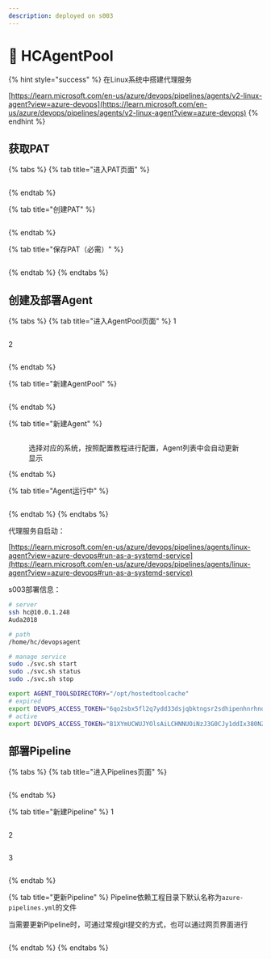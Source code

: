 ```yaml
---
description: deployed on s003
---
```


# 🤖 HCAgentPool

{% hint style="success" %}
在Linux系统中搭建代理服务

[https://learn.microsoft.com/en-us/azure/devops/pipelines/agents/v2-linux-agent?view=azure-devops](https://learn.microsoft.com/en-us/azure/devops/pipelines/agents/v2-linux-agent?view=azure-devops)
{% endhint %}

## 获取PAT

{% tabs %}
{% tab title="进入PAT页面" %}
<figure><img src="../../.gitbook/assets/image (18).png" alt=""><figcaption></figcaption></figure>
{% endtab %}

{% tab title="创建PAT" %}
<figure><img src="../../.gitbook/assets/image (19).png" alt=""><figcaption></figcaption></figure>
{% endtab %}

{% tab title="保存PAT（必需）" %}
<figure><img src="../../.gitbook/assets/image (20).png" alt=""><figcaption></figcaption></figure>
{% endtab %}
{% endtabs %}

## 创建及部署Agent

{% tabs %}
{% tab title="进入AgentPool页面" %}
1

<figure><img src="../../.gitbook/assets/image (24).png" alt=""><figcaption></figcaption></figure>

2

<figure><img src="../../.gitbook/assets/image (25).png" alt=""><figcaption></figcaption></figure>
{% endtab %}

{% tab title="新建AgentPool" %}
<figure><img src="../../.gitbook/assets/image (26).png" alt=""><figcaption></figcaption></figure>
{% endtab %}

{% tab title="新建Agent" %}
<figure><img src="../../.gitbook/assets/image (28).png" alt=""><figcaption><p>选择对应的系统，按照配置教程进行配置，Agent列表中会自动更新显示</p></figcaption></figure>
{% endtab %}

{% tab title="Agent运行中" %}
<figure><img src="../../.gitbook/assets/image (29).png" alt=""><figcaption></figcaption></figure>
{% endtab %}
{% endtabs %}

代理服务自启动：

[https://learn.microsoft.com/en-us/azure/devops/pipelines/agents/linux-agent?view=azure-devops#run-as-a-systemd-service](https://learn.microsoft.com/en-us/azure/devops/pipelines/agents/linux-agent?view=azure-devops#run-as-a-systemd-service)

s003部署信息：

```sh
# server
ssh hc@10.0.1.248
Auda2018

# path
/home/hc/devopsagent

# manage service
sudo ./svc.sh start
sudo ./svc.sh status
sudo ./svc.sh stop
```



```sh
export AGENT_TOOLSDIRECTORY="/opt/hostedtoolcache"
# expired
export DEVOPS_ACCESS_TOKEN="6qo2sbx5fl2q7ydd33dsjqbktngsr2sdhipenhnrhnqbgwzniaqa"
# active
export DEVOPS_ACCESS_TOKEN="B1XYmUCWUJYOlsAiLCHNNUOiNzJ3G0CJy1ddIx380NZqyBFWLWC3JQQJ99BCACAAAAAP6MqkAAASAZDOE6nd" 
```

## 部署Pipeline

{% tabs %}
{% tab title="进入Pipelines页面" %}
<figure><img src="../../.gitbook/assets/image (30).png" alt=""><figcaption></figcaption></figure>
{% endtab %}

{% tab title="新建Pipeline" %}
1

<figure><img src="../../.gitbook/assets/image (31).png" alt=""><figcaption></figcaption></figure>

2

<figure><img src="../../.gitbook/assets/image (32).png" alt=""><figcaption></figcaption></figure>

3

<figure><img src="../../.gitbook/assets/image (33).png" alt=""><figcaption></figcaption></figure>
{% endtab %}

{% tab title="更新Pipeline" %}
Pipeline依赖工程目录下默认名称为`azure-pipelines.yml`的文件

当需要更新Pipeline时，可通过常规git提交的方式，也可以通过网页界面进行

<figure><img src="../../.gitbook/assets/image (34).png" alt=""><figcaption></figcaption></figure>
{% endtab %}
{% endtabs %}

